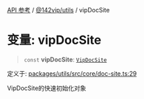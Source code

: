 [API 参考](../../../index.md) / [@142vip/utils](../index.md) / vipDocSite

# 变量: vipDocSite

> `const` **vipDocSite**: [`VipDocSite`](../classes/VipDocSite.md)

定义于: [packages/utils/src/core/doc-site.ts:29](https://github.com/142vip/core-x/blob/7cfc2fa6b24172631d6526590fc6ea4be89357c6/packages/utils/src/core/doc-site.ts#L29)

VipDocSite的快速初始化对象
